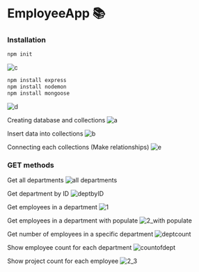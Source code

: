 # EmployeeApp 📚

### Installation

```bash
npm init
```
![c](https://github.com/user-attachments/assets/76e334e1-83c7-4e4a-9963-29c2fdd5ce6f)

```bash
npm install express
npm install nodemon
npm install mongoose
```
![d](https://github.com/user-attachments/assets/ca2adc74-0bb0-4229-922e-4a09c1744c7c)

Creating database and collections
![a](https://github.com/user-attachments/assets/d26a5394-e3e3-431b-af86-9cdfb595676a)

Insert data into collections
![b](https://github.com/user-attachments/assets/531d8db9-07eb-46c1-900e-0067e514b4e1)

Connecting each collections (Make relationships)
![e](https://github.com/user-attachments/assets/cbdc0635-71d6-4d0b-bb3b-a4a8e408c849)


### GET methods
Get all departments
![all departments](https://github.com/user-attachments/assets/b29168f9-7079-4ca7-80c4-995ffc03ab60)

Get department by ID
![deptbyID](https://github.com/user-attachments/assets/9d5c7328-fc75-46b1-8974-b9045b8580df)

Get employees in a department
![1](https://github.com/user-attachments/assets/118e6ac9-0b83-4466-a870-aaa515ebc2fc)

Get employees in a department with populate
![2_with populate](https://github.com/user-attachments/assets/fe0642e7-7ed7-4b24-add1-113849d04ccd)

Get number of employees in a specific department
![deptcount](https://github.com/user-attachments/assets/43e458fe-d2f4-465a-b6a0-458069f8a613)

Show employee count for each department
![countofdept](https://github.com/user-attachments/assets/b6dafe81-cf56-4cef-8bb8-f2d59bdd7554)

Show project count for each employee
![2_3](https://github.com/user-attachments/assets/a0dca566-b244-4cb8-aaa9-df58951bfb04)
